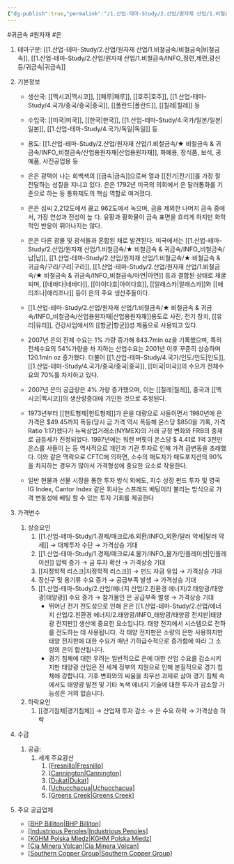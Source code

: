 ```yaml
---
{"dg-publish":true,"permalink":"/1.산업-테마-Study/2.산업/원자재 산업/1.비철금속/★ 비철금속 & 귀금속/INFO_비철금속/은/","created":"2024-11-20T21:02:28.605+09:00","updated":"2025-06-26T12:43:04.540+09:00"}
---
```


 #귀금속 #원자재 #은 

1. 테마구분: [[1.산업-테마-Study/2.산업/원자재 산업/1.비철금속/비철금속\|비철금속]], [[1.산업-테마-Study/2.산업/원자재 산업/1.비철금속/INFO_정련,제련,광산 등/귀금속\|귀금속]]


2. 기본정보

	- 생산국: [[멕시코\|멕시코]], [[페루\|페루]], [[호주\|호주]], [[1.산업-테마-Study/4.국가/중국/중국\|중국]], [[폴란드\|폴란드]], [[칠레\|칠레]] 등
	- 수입국: [[미국\|미국]], [[한국\|한국]], [[1.산업-테마-Study/4.국가/일본/일본\|일본]], [[1.산업-테마-Study/4.국가/독일\|독일]] 등
	- 용도: [[1.산업-테마-Study/2.산업/원자재 산업/1.비철금속/★ 비철금속 & 귀금속/INFO_비철금속/산업용원자재\|산업용원자재]], 화폐용, 장식품, 보석, 공예품, 사진공업용 등

	- 은은 광택이 나는 회백색의 [[금속\|금속]]으로써 열과 [[전기\|전기]]를 가장 잘 전달하는 성질을 지니고 있다. 은은 1792년 미국의 의회에서 은 달러통화를 기준으로 하는 등 통화제도의 핵심 역할로 여겨졌다. 
	- 은은 섭씨 2,212도에서 끓고 962도에서 녹으며, 금을 제외한 나머지 금속 중에서, 가장 연성과 전성이 높 다. 유황과 황화물이 금속 표면을 흐리게 하지만 화학적인 반응이 뛰어나지는 않다. 
	- 은은 다른 광물 및 광석들과 혼합된 채로 발견된다. 미국에서는 [[1.산업-테마-Study/2.산업/원자재 산업/1.비철금속/★ 비철금속 & 귀금속/INFO_비철금속/납\|납]], [[1.산업-테마-Study/2.산업/원자재 산업/1.비철금속/★ 비철금속 & 귀금속/구리/구리\|구리]], [[1.산업-테마-Study/2.산업/원자재 산업/1.비철금속/★ 비철금속 & 귀금속/INFO_비철금속/아연\|아연]] 등과 결합된 상태로 채굴 되며, [[네바다\|네바다]], [[아이다호\|아이다호]], [[알래스카\|알래스카]]와 [[애리조나\|애리조나]] 등이 은의 주요 생산주들이다. 
	- [[1.산업-테마-Study/2.산업/원자재 산업/1.비철금속/★ 비철금속 & 귀금속/INFO_비철금속/산업용원자재\|산업용원자재]]용도로 사진, 전기 장치, [[유리\|유리]], 건강사업에서의 [[항균\|항균]]성 제품으로 사용되고 있다. 
	- 2007년 은의 전체 수요는 1% 가량 증가해 843.7mln oz을 기록했으며, 특히 전체수요의 54%가량을 차 지하는 산업수요는 2001년 이후 꾸준히 상승하며 120.1mln oz 증가했다. 더불어 [[1.산업-테마-Study/4.국가/인도/인도\|인도]], [[1.산업-테마-Study/4.국가/중국/중국\|중국]], [[미국\|미국]]의 수요가 전체수요의 70%를 차지하고 있다. 
	- 2007년 은의 공급량은 4% 가량 증가했으며, 이는 [[칠레\|칠레]], 중국과 [[멕시코\|멕시코]]의 생산량증대에 기인한 것으로 추정된다. 
	- 1973년부터 [[헌트형제\|헌트형제]]가 은을 대량으로 사들이면서 1980년에 은 가격은 $49.45까지 폭등(당시 금 가격 역시 폭등해 온스당 $850을 기록, 가격 Ratio 1:17)했다가 뉴욕상업거래소(NYMEX)의 거래 규정 변화와 FRB의 중재로 급등세가 진정되었다. 1997년에는 워렌 버핏이 온스당 $ 4.41로 1억 3천만 온스를 사들이 는 등 역사적으로 개인과 기관 투자로 인해 가격 급변동을 초래했다. 이와 같은 맥락으로 CFTC에 의하면, 소수의 매도자가 매도포지션의 90%을 차지하는 경우가 많아서 가격형성에 중요한 요소로 작용한다. 
	- 일반 현물과 선물 시장을 통한 투자 방식 외에도, 지수 상장 펀드 투자 및 영국 IG Index, Cantor Index 같은 회사는 스프레드 베팅이라 불리는 방식으로 가격 변동성에 베팅 할 수 있는 투자 기회를 제공한다


4. 가격변수
	1. 상승요인
		1. [[1.산업-테마-Study/1.경제/매크로/6.외환/INFO_외환/달러 약세\|달러 약세]] → 대체투자 수단 → 가격상승 기대 
		2. [[1.산업-테마-Study/1.경제/매크로/4.물가/INFO_물가/인플레이션\|인플레이션]] 압력 증가 → 금 투자 확산 → 가격상승 기대 
		3. [[지정학적 리스크\|지정학적 리스크]] → 펀드 자금 유입 → 가격상승 기대 
		4. 장신구 및 용기류 수요 증가 → 공급부족 발생 → 가격상승 기대
		5. [[1.산업-테마-Study/2.산업/에너지 산업/2.친환경 에너지/2.태양광/태양광\|태양광]] 수요 증가  → 참가물인 은 공급부족 발생 → 가격상승 기대
			- 뛰어난 전기 전도성으로 인해 은은 [[1.산업-테마-Study/2.산업/에너지 산업/2.친환경 에너지/2.태양광/INFO_태양광/태양광 전지판\|태양광 전지판]] 생산에 중요한 요소입니다. 태양 전지에서 시스템으로 전하를 전도하는 데 사용됩니다. 각 태양 전지판은 소량의 은만 사용하지만 태양 전지판에 대한 수요가 매년 기하급수적으로 증가함에 따라 그 소량의 은이 합산됩니다.
			- 경기 침체에 대한 우려는 일반적으로 은에 대한 산업 수요를 감소시키지만 태양광 산업은 전 세계 정부의 지원으로 인해 본질적으로 경기 침체에 강합니다. 기후 변화와의 싸움을 최우선 과제로 삼아 경기 침체 속에서도 태양광 발전 및 기타 녹색 에너지 기술에 대한 투자가 감소할 가능성은 거의 없습니다.
	2. 하락요인
		1. [[경기침체\|경기침체]] → 산업재 투자 감소 → 은 수요 하락 → 가격상승 하락 


5. 수급
	1. 공급:
		1. 세계 주요광산 
			1. [[Fresnillo\|Fresnillo]](멕시코) 
			2. [[Cannington\|Cannington]](호주) 
			3. [[Dukat\|Dukat]](러시아) 
			4. [[Uchucchacua\|Uchucchacua]](페루) 
			5. [[Greens Creek\|Greens Creek]](미국)

6. 주요 공급업체
	- [[BHP Billiton\|BHP Billiton]]([[호주\|호주]])
	- [[Industrious Penoles\|Industrious Penoles]](멕시코)
	- [[KGHM Polska Miedz\|KGHM Polska Miedz]]([[폴란드\|폴란드]])
	- [[Cia Minera Volcan\|Cia Minera Volcan]]([[페루\|페루]])
	- [[Southern Copper Group\|Southern Copper Group]](미국)

